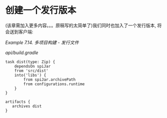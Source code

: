 # 创建一个发行版本

(该章需加入更多内容。。。原稿写的太简单了)我们同时也加入了一个发行版本, 将会送到客户端:

*Example 7.14. 多项目构建 - 发行文件*

*api/build.gradle*

    task dist(type: Zip) {
        dependsOn spiJar
        from 'src/dist'
        into('libs') {
            from spiJar.archivePath
            from configurations.runtime
        }
    }

    artifacts {
       archives dist
    }
